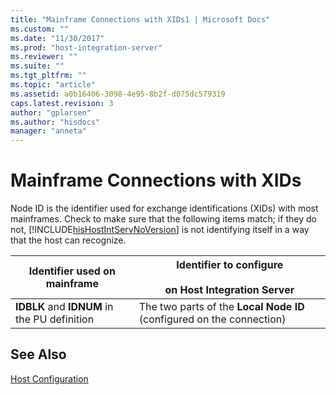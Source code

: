 ```yaml
---
title: "Mainframe Connections with XIDs1 | Microsoft Docs"
ms.custom: ""
ms.date: "11/30/2017"
ms.prod: "host-integration-server"
ms.reviewer: ""
ms.suite: ""
ms.tgt_pltfrm: ""
ms.topic: "article"
ms.assetid: a0b16406-3098-4e95-8b2f-d075dc579319
caps.latest.revision: 3
author: "gplarsen"
ms.author: "hisdocs"
manager: "anneta"
---
```

# Mainframe Connections with XIDs
Node ID is the identifier used for exchange identifications (XIDs) with most mainframes. Check to make sure that the following items match; if they do not, [!INCLUDE[hisHostIntServNoVersion](../includes/hishostintservnoversion-md.md)] is not identifying itself in a way that the host can recognize.  
  
|Identifier used on mainframe|Identifier to configure<br /><br /> on Host Integration Server|  
|----------------------------------|------------------------------------------------------------|  
|**IDBLK** and **IDNUM** in the PU definition|The two parts of the **Local Node ID** (configured on the connection)|  
  
## See Also  
 [Host Configuration](../core/host-configuration1.md)